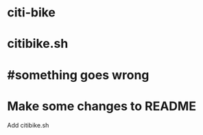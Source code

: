 # citi-bike

 citibike.sh
=======
#something goes wrong
=======
Make some changes to README
=======
Add citibike.sh

